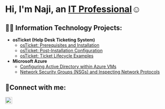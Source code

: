 ### <h1>Hi, I'm Naji, an <a href="https://www.linkedin.com/in/naji-rogers-83139625b/">IT Professional</a>☺</h1>

<h2>👨‍💻 Information Technology Projects:</h2>

- <b>osTicket (Help Desk Ticketing System)</b>
  - [osTicket: Prerequisites and Installation](https://github.com/NajiRogi/osticket-prereqs)
  - [osTicket: Post-Installation Configuration](https://github.com/nickbannenberg/post-install-config)
  - [osTicket: Ticket Lifecycle Examples](https://github.com/nickbannenberg/ticket-lifecycle)
- <b>Microsoft Azure</b>
  - [Configuring Active Directory within Azure VMs](https://github.com/nickbannenberg/configure-ad)
  - [Network Security Groups (NSGs) and Inspecting Network Protocols](https://github.com/nickbannenberg/azure-network-protocols)

<h2>🤳Connect with me:</h2>

[<img align="left" alt="Josh | LinkedIn" width="22px" src="https://cdn.jsdelivr.net/npm/simple-icons@v3/icons/linkedin.svg" />][linkedin]

[linkedin]: https://www.linkedin.com/in/naji-rogers-83139625b/
